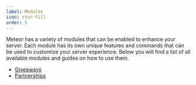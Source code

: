 ```yaml
---
label: Modules
icon: star-fill
order: 5
---
```


Meteor has a variety of modules that can be enabled to enhance your server. Each module has its own unique features and commands that can be used to customize your server experience. Below you will find a list of all available modules and guides on how to use them.

- [Giveaways](giveaways.md)
- [Partnerships](partnerships.md)